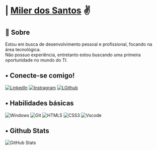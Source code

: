 # | [Miler dos Santos](https://github.com/Milerds) ✌️

## 📝 Sobre
 Estou em busca de desenvolvimento pessoal e profissional, focando na área tecnológica.  
 Não possuo experiência, entretanto estou buscando uma primeira oportunidade no mundo do TI.

 ## • Conecte-se comigo!

[![LinkedIn](https://img.shields.io/badge/LinkedIn-0077B5?style=for-the-badge&logo=linkedin&logoColor=white)](https://www.linkedin.com/in/miler-dos-santos-570a86260/)
[![Instragram](https://img.shields.io/badge/instagram-FFF?style=for-the-badge&logo=instagram&logoColor=)](https://www.instagram.com/miler202000/)
[![LGithub](https://img.shields.io/badge/Github-993399?style=for-the-badge&logo=Github&logoColor=white)](https://github.com/Milerds)

## • Habilidades básicas

![Windows](https://img.shields.io/badge/Windows-000?style=for-the-badge&logo=windows&logoColor=2CA5E0)
![Git](https://img.shields.io/badge/GIT-E44C30?style=for-the-badge&logo=git&logoColor=white)
![HTML5](https://img.shields.io/badge/HTML5-E34F26?style=for-the-badge&logo=html5&logoColor=white)
![CSS3](https://img.shields.io/badge/CSS3-1572B6?style=for-the-badge&logo=css3&logoColor=white)
![Vscode](https://img.shields.io/badge/Vscode-007ACC?style=for-the-badge&logo=visual-studio-code&logoColor=white)


## • Github Stats

![GitHub Stats](https://github-readme-stats.vercel.app/api?username=Milerds&bg_color=9400D3&border_color=&show_icons=true&icon_color=000&title_color=000&text_color=FFF&hide=stars)